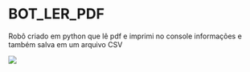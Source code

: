 # BOT_LER_PDF
Robô criado em python que lê pdf e imprimi no console informações e também salva em um arquivo CSV

<img src="https://github.com/Koji-desu/BOT_LER_PDF/blob/main/Untitled_%20Oct%204%2C%202023%2011_06%20PM.gif">
